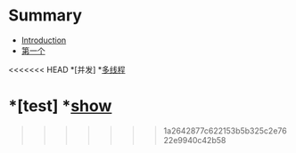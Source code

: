 # Summary

* [Introduction](README.md)
* [第一个](di-yi-ge.md)

<<<<<<< HEAD
*[并发]
  *[多线程](./并发/多线程.md)
  
*[test]
  *[show](内存管理.md)
=======
>>>>>>> 1a2642877c622153b5b325c2e7622e9940c42b58
